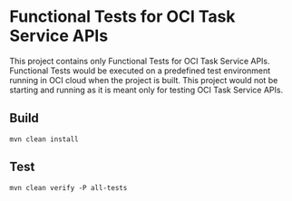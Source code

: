 # Functional Tests for OCI Task Service APIs

This project contains only Functional Tests for OCI Task Service APIs.
Functional Tests would be executed on a predefined test environment running in OCI cloud when the project is built.
This project would not be starting and running as it is meant only for testing OCI Task Service APIs.

## Build

`mvn clean install`

## Test

`mvn clean verify -P all-tests`
